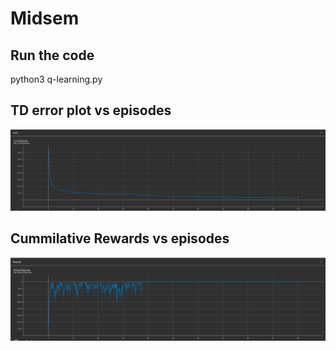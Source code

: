 # Midsem

## Run the code
python3 q-learning.py

## TD error plot vs episodes
![alt text](https://github.com/MOONLABIISERB/marl-ecs-course/blob/karthik_2320702/Midsem/1.png)

## Cummilative Rewards vs episodes
![alt text](https://github.com/MOONLABIISERB/marl-ecs-course/blob/karthik_2320702/Midsem/2.png)